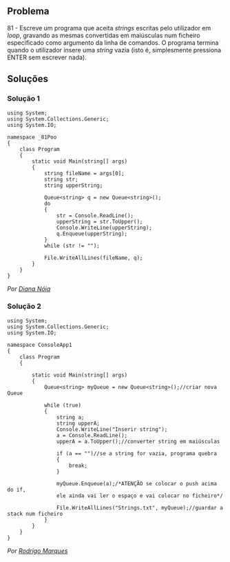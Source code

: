 ## Problema

81 - Escreve um programa que aceita _strings_ escritas pelo utilizador em
_loop_, gravando as mesmas convertidas em maiúsculas num ficheiro especificado
como argumento da linha de comandos. O programa termina quando o utilizador
insere uma _string_ vazia (isto é, simplesmente pressiona ENTER sem escrever
nada).

## Soluções

### Solução 1

```CSharp
using System;
using System.Collections.Generic;
using System.IO;

namespace _81Poo
{
    class Program
    {
        static void Main(string[] args)
        {
            string fileName = args[0];
            string str;
            string upperString;

            Queue<string> q = new Queue<string>();
            do
            {
                str = Console.ReadLine();
                upperString = str.ToUpper();
                Console.WriteLine(upperString);
                q.Enqueue(upperString);
            }
            while (str != "");

            File.WriteAllLines(fileName, q);
        }
    }
}
```

*Por [Diana Nóia](https://github.com/DianaNoia)*

### Solução 2

```CSharp
using System;
using System.Collections.Generic;
using System.IO;

namespace ConsoleApp1
{
    class Program
    {

        static void Main(string[] args)
        {
            Queue<string> myQueue = new Queue<string>();//criar nova Queue

            while (true)
            {
                string a;
                string upperA;
                Console.WriteLine("Inserir string");
                a = Console.ReadLine();
                upperA = a.ToUpper();//converter string em maiúsculas

                if (a == "")//se a string for vazia, programa quebra
                {
                    break;
                }

                myQueue.Enqueue(a);/*ATENÇÃO se colocar o push acima do if, 
                ele ainda vai ler o espaço e vai colocar no ficheiro*/

                File.WriteAllLines("Strings.txt", myQueue);//guardar a stack num ficheiro 
            }
        }
    }
}

```

*Por [Rodrigo Marques](https://github.com/RodrigoMarques23)*